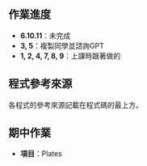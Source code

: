## 作業進度

- **6.10.11**：未完成
- **3, 5**：複製同學並諮詢GPT
- **1, 2, 4, 7, 8, 9**：上課時跟著做的

## 程式參考來源
各程式的參考來源記載在程式碼的最上方。

## 期中作業
- **項目**：Plates

